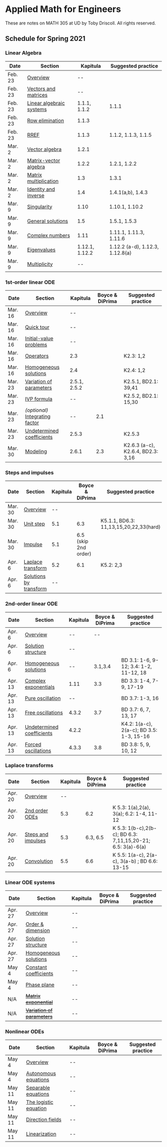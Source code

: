 # Applied Math for Engineers

These are notes on MATH 305 at UD by Toby Driscoll. All rights reserved.

## Schedule for Spring 2021

### Linear Algebra

| Date    | Section                                           | Kapitula       | Suggested practice              |
| ------- | ------------------------------------------------- | -------------- | ------------------------------- |
| Feb. 23 | [Overview](linalg/overview)                       | --             |                                 |
| Feb. 23 | [Vectors and matrices](linalg/vectors_matrices)   | --             |                                 |
| Feb. 23 | [Linear algebraic systems](linalg/linear_systems) | 1.1.1, 1.1.2   | 1.1.1                           |
| Feb. 23 | [Row elimination](linalg/row_elimination)         | 1.1.3          |                                 |
| Feb. 23 | [RREF](linalg/RREF)                               | 1.1.3          | 1.1.2, 1.1.3, 1.1.5             |
| Mar. 2  | [Vector algebra](linalg/vector_algebra)           | 1.2.1          |                                 |
| Mar. 2  | [Matrix-vector algebra](linalg/matrix_vector)     | 1.2.2          | 1.2.1, 1.2.2                    |
| Mar. 2  | [Matrix multiplication](linalg/matrix_matrix)     | 1.3            | 1.3.1                           |
| Mar. 2  | [Identity and inverse](linalg/identity_inverse)   | 1.4            | 1.4.1(a,b), 1.4.3               |
| Mar. 9  | [Singularity](linalg/singular)                    | 1.10           | 1.10.1, 1.10.2                  |
| Mar. 9  | [General solutions](linalg/general_solutions)     | 1.5            | 1.5.1, 1.5.3                    |
| Mar. 9  | [Complex numbers](linalg/complex_numbers)         | 1.11           | 1.11.1, 1.11.3, 1.11.6          |
| Mar. 9  | [Eigenvalues](linalg/eigenvalues)                 | 1.12.1, 1.12.2 | 1.12.2 (a-d), 1.12.3, 1.12.8(a) |
| Mar. 9  | [Multiplicity](linalg/multiplicity)               | --             |                                 |

### 1st-order linear ODE

| Date    | Section                                                            | Kapitula     | Boyce & DiPrima | Suggested practice                |
| ------- | ------------------------------------------------------------------ | ------------ | --------------- | --------------------------------- |
| Mar. 16 | [Overview](first_linear/overview)                                  | --           |                 |                                   |
| Mar. 16 | [Quick tour](first_linear/preview)                                 | --           |                 |                                   |
| Mar. 16 | [Initial-value problems](first_linear/ivp)                         | --           |                 |                                   |
| Mar. 16 | [Operators](first_linear/operators)                                | 2.3          |                 | K2.3: 1,2                         |
| Mar. 16 | [Homogeneous solutions](first_linear/homogeneous)                  | 2.4          |                 | K2.4: 1,2                         |
| Mar. 23 | [Variation of parameters](first_linear/variation_parameters)       | 2.5.1, 2.5.2 |                 | K2.5.1, BD2.1: 39,41              |
| Mar. 23 | [IVP formula](first_linear/ivp_formula)                            | --           |                 | K2.5.2, BD2.1: 15,30              |
| Mar. 23 | *(optional)* [Integrating factor](first_linear/integrating_factor) | --           | 2.1             |                                   |
| Mar. 23 | [Undetermined coefficients](first_linear/undetermined_coeffs)      | 2.5.3        |                 | K2.5.3                            |
| Mar. 30 | [Modeling](first_linear/modeling)                                  | 2.6.1        | 2.3             | K2.6.3 (a-c), K2.6.4, BD2.3: 3,16 |

### Steps and impulses

| Date    | Section                                             | Kapitula | Boyce & DiPrima      | Suggested practice                     |
| ------- | --------------------------------------------------- | -------- | -------------------- | -------------------------------------- |
| Mar. 30 | [Overview](steps/overview)                          | --       |                      |                                        |
| Mar. 30 | [Unit step](steps/unit_step)                        | 5.1      | 6.3                  | K5.1.1, BD6.3: 11,13,15,20,22,33(hard) |
| Mar. 30 | [Impulse](steps/impulse)                            | 5.1      | 6.5 (skip 2nd order) |                                        |
| Apr. 6  | [Laplace transform](steps/laplace)                  | 5.2      | 6.1                  | K5.2: 2,3                              |
| Apr. 6  | [Solutions by transform](steps/transform_solutions) | --       |                      |                                        |

### 2nd-order linear ODE

| Date    | Section                                                        | Kapitula | Boyce & DiPrima | Suggested practice                       |
| ------- | -------------------------------------------------------------- | -------- | --------------- | ---------------------------------------- |
| Apr. 6  | [Overview](second_linear/overview)                             | --       | --              |                                          |
| Apr. 6  | [Solution structure](second_linear/solution_structure)         | --       |                 |                                          |
| Apr. 6  | [Homogeneous solutions](second_linear/homogeneous)             | --       | 3.1,3.4         | BD 3.1: 1-6, 9-12; 3.4: 1-2, 11-12, 18   |
| Apr. 13 | [Complex exponentials](second_linear/complex_exp)              | 1.11     | 3.3             | BD 3.3: 1-4, 7-9, 17-19                  |
| Apr. 13 | [Pure oscillation](second_linear/undamped)           | --       |                 | BD 3.7: 1-3, 16                          |
| Apr. 13 | [Free oscillations](second_linear/free_oscillations)           | 4.3.2    | 3.7             | BD 3.7: 6, 7, 13, 17                     |
| Apr. 13 | [Undetermined coefficients](second_linear/undetermined_coeffs) | 4.2.2    |                 | K4.2: 1(a-c), 2(a-c); BD 3.5: 1-3, 15-16 |
| Apr. 13 | [Forced oscillations](second_linear/forced_oscillations)       | 4.3.3    | 3.8             | BD 3.8: 5, 9, 10, 12                     |

### Laplace transforms

| Date    | Section                                      | Kapitula | Boyce & DiPrima | Suggested practice                                          |
| ------- | -------------------------------------------- | -------- | --------------- | ----------------------------------------------------------- |
| Apr. 20 | [Overview](laplace/overview)                 | --       |                 |                                                             |
| Apr. 20 | [2nd order ODEs](laplace/basic_solutions)    | 5.3      | 6.2             | K 5.3: 1(a),2(a), 3(a); 6.2: 1-4, 11-12                     |
| Apr. 20 | [Steps and impulses](laplace/steps_impulses) | 5.3      | 6.3, 6.5        | K 5.3: 1(b-c),2(b-c); BD 6.3: 7,11,15,20-21; 6.5: 3(a)-6(a) |
| Apr. 20 | [Convolution](laplace/convolution)           | 5.5      | 6.6             | K 5.5: 1(a-c), 2(a-c), 3(a-b) ; BD 6.6: 13-15               |

### Linear ODE systems

| Date    | Section                                       | Kapitula | Boyce & DiPrima | Suggested practice |
| ------- | --------------------------------------------- | -------- | --------------- | ------------------ |
| Apr. 27 | [Overview](first_system/overview)             | --       |                 |                    |
| Apr. 27 | [Order & dimension](first_system/order_dimension)      | --       |                 |                    |
| Apr. 27 | [Solution structure](first_system/structure)            | --       |                 |                    |
| Apr. 27 | [Homogeneous solutions](first_system/homogeneous)          | --       |                 |                    |
| May 4   | [Constant coefficients](first_system/const_coeff)          | --       |                 |                    |
| May 4   | [Phase plane](first_system/phase_plane)          | --       |                 |                    |
| N/A     | ~~[Matrix exponential](first_system/matrix_exp)~~           | --       |                 |                    |
| N/A     | ~~[Variation of parameters](first_system/variation_parameters)~~ | --       |                 |                    |

### Nonlinear ODEs

| Date   | Section                                       | Kapitula | Boyce & DiPrima | Suggested practice |
| ------ | --------------------------------------------- | -------- | --------------- | ------------------ |
| May 4  | [Overview](nonlinear/overview)                | --       |                 |                    |
| May 4  | [Autonomous equations](nonlinear/autonomous)  | --       |                 |                    |
| May 11 | [Separable equations](nonlinear/separable)    | --       |                 |                    |
| May 11 | [The logistic equation](nonlinear/logistic)   | --       |                 |                    |
| May 11 | [Direction fields](nonlinear/directionfields) | --       |                 |                    |
| May 11 | [Linearization](nonlinear/linearization)      | --       |                 |                    |
